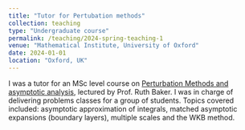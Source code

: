 ```yaml
---
title: "Tutor for Pertubation methods"
collection: teaching
type: "Undergraduate course"
permalink: /teaching/2024-spring-teaching-1
venue: "Mathematical Institute, University of Oxford"
date: 2024-01-01
location: "Oxford, UK"
---
```


I was a tutor for an MSc level course on [Perturbation Methods and asymptotic analysis](https://people.maths.ox.ac.uk/moulton/teaching.html), lectured by Prof. Ruth Baker. I was in charge of delivering problems classes for a group of students. Topics covered included: asymptotic approximation of integrals, matched asymptotic expansions (boundary layers), multiple scales and the WKB method.
